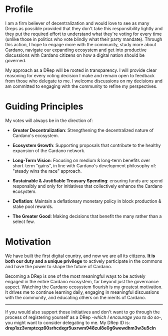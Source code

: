 # Profile
I am a firm believer of decentralization and would love to see as many Dreps as possible provided that they don't take this responsibility lightly and they put the required effort to understand what they're voting for every time (unlike those in politics who vote blindly what their party mandate). Through this action, I hope to engage more with the community, study more about Cardano, navigate our expanding ecosystem and get into productive discussions with Cardano citizens on how a digital nation should be governed. 


My approach as a DRep will be rooted in transparency. I will provide clear reasoning for every voting decision I make and remain open to feedback from those who delegate to me. I welcome discussions on my decisions and am committed to engaging with the community to refine my perspectives. 


# Guiding Principles

My votes will always be in the direction of:

* **Greater Decentralization**: Strengthening the decentralized nature of Cardano's ecosystem.

* **Ecosystem Growth**: Supporting proposals that contribute to the healthy expansion of the Cardano network. 

* **Long-Term Vision**: Focusing on medium & long-term benefits over short-term "gains", in line with Cardano's development philosophy of: "steady wins the race" approach. 

* **Sustainable & Justifiable Treasury Spending**: ensuring funds are spend responsibly and only for initiatives that collectively enhance the Cardano ecosystem. 

* **Deflation**: Maintain a deflationary monetary policy in block production & stake pool rewards. 

* **The Greater Good**: Making decisions that benefit the many rather than a select few.


# Motivation

We have built the first digital country, and now we are all its citizens. **It is both our duty and a unique privilege** to actively participate in the commons and have the power to shape the future of Cardano.

Becoming a DRep is one of the most meaningful ways to be actively engaged in the entire Cardano ecosystem, far beyond just the governance aspect. Watching the Cardano ecosystem flourish is my greatest motivation. It drives me to continue learning daily, engaging in meaningful discussions with the community, and educating others on the merits of Cardano.

---

If you would also support those initiatives and don't want to go through the process of registering yourself as a DRep *-which I encourage you to do so-*, you might want to consider delegating to me. My DRep ID is: **drep1xz3vmptcqz60srhcdxgr5uxrwm948zul8e0g6wewdhm3w3u5cln**
